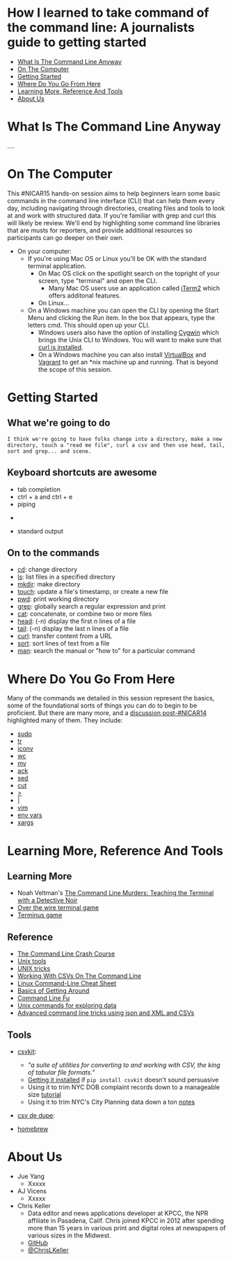How I learned to take command of the command line: A journalists guide to getting started
=========================================================================================

* [What Is The Command Line Anyway](#what-is-the-command-line-anyway)
* [On The Computer](#on-the-computer)
* [Getting Started](#getting-started)
* [Where Do You Go From Here](#where-do-you-go-from-here)
* [Learning More, Reference And Tools](#learning-more-reference-and-tools)
* [About Us](#about-us)


What Is The Command Line Anyway
===============================

....


On The Computer
===============

This #NICAR15 hands-on session aims to help beginners learn some basic commands in the command line interface (CLI) that can help them every day, including navigating through directories, creating files and tools to look at and work with structured data. If you're familiar with grep and curl this will likely be review. We'll end by highlighting some command line libraries that are musts for reporters, and provide additional resources so participants can go deeper on their own.

* On your computer:
	* If you're using Mac OS or Linux you'll be OK with the standard terminal application.
		* On Mac OS click on the spotlight search on the topright of your screen, type "terminal" and open the CLI.
			* Many Mac OS users use an application called [iTerm2](http://iterm2.com/) which offers additonal features.
		* On Linux...
	* On a Windows machine you can open the CLI by opening the Start Menu and clicking the Run item. In the box that appears, type the letters cmd. This should open up your CLI.
		* Windows users also have the option of installing [Cygwin](https://www.cygwin.com/) which brings the Unix CLI to Windows. You will want to make sure that [curl is installed](https://stackoverflow.com/questions/3647569/how-do-i-install-curl-on-cygwin).
		* On a Windows machine you can also install [VirtualBox](https://www.virtualbox.org/) and [Vagrant](https://www.vagrantup.com/) to get an *nix machine up and running. That is beyond the scope of this session.


Getting Started
===============

## What we're going to do

```I think we're going to have folks change into a directory, make a new directory, touch a "read me file", curl a csv and then use head, tail, sort and grep... and scene.```


## Keyboard shortcuts are awesome

* tab completion
* ctrl + a and ctrl + e
* piping
* >
* standard output

## On to the commands

* [cd](http://www.compciv.org/unix-tools/#cd): change directory
* [ls](http://www.compciv.org/unix-tools/#ls): list files in a specified directory
* [mkdir](http://www.compciv.org/unix-tools/#mkdir): make directory
* [touch](http://www.compciv.org/unix-tools/#touch): update a file's timestamp, or create a new file
* [pwd](http://www.compciv.org/unix-tools/#pwd): print working directory
* [grep](http://www.compciv.org/unix-tools/#grep): globally search a regular expression and print
* [cat](http://www.compciv.org/unix-tools/#cat): concatenate, or combine two or more files
* [head](http://www.compciv.org/unix-tools/#head): (-n) display the first n lines of a file
* [tail](http://www.compciv.org/unix-tools/#tail): (-n) display the last n lines of a file
* [curl](http://www.compciv.org/unix-tools/#curl): transfer content from a URL
* [sort](http://www.compciv.org/unix-tools/#sort): sort lines of text from a file
* [man](http://www.compciv.org/unix-tools/#man): search the manual or "how to" for a particular command

Where Do You Go From Here
=========================

Many of the commands we detailed in this session represent the basics, some of the foundational sorts of things you can do to begin to be proficient. But there are many more, and a [discussion post-#NICAR14](https://twitter.com/mikejcorey/status/440159788979077121) highlighted many of them. They include:

* [sudo](https://xkcd.com/149/)
* [tr](http://www.compciv.org/unix-tools/#tr)
* [iconv](https://en.wikipedia.org/wiki/Iconv)
* [wc](http://www.compciv.org/unix-tools/#wc)
* [mv](http://www.compciv.org/unix-tools/#mv)
* [ack](http://beyondgrep.com/)
* [sed](http://www.grymoire.com/Unix/sed.html)
* [cut](http://www.thegeekstuff.com/2013/06/cut-command-examples/)
* [\>](http://cli.learncodethehardway.org/book/ex15.html)
* [|](http://cli.learncodethehardway.org/book/ex15.html)
* [vim](http://www.vim.org/)
* [env vars](http://cli.learncodethehardway.org/book/ex21.html)
* [xargs](https://en.wikipedia.org/wiki/Xargs)

Learning More, Reference And Tools
==================================

## Learning More

* Noah Veltman's [The Command Line Murders: Teaching the Terminal with a Detective Noir](http://veltman.tumblr.com/post/65613277843/the-command-line-murders-teaching-the-terminal-with-a)
* [Over the wire terminal game](http://overthewire.org/wargames/bandit/bandit0.html)
* [Terminus game](http://web.mit.edu/mprat/Public/web/Terminus/Web/main.html)

## Reference

* [The Command Line Crash Course](http://cli.learncodethehardway.org/book/)
* [Unix tools](http://www.compciv.org/unix-tools/)
* [UNIX tricks](http://cfenollosa.com/misc/tricks.txt)
* [Working With CSVs On The Command Line](http://bconnelly.net/working-with-csvs-on-the-command-line/)
* [Linux Command-Line Cheat Sheet](http://www.computerworld.com/s/article/print/9030259/Linux_Command_Line_Cheat_Sheet)
* [Basics of Getting Around](https://github.com/amandabee/cunyjdata/blob/master/assignments/commandline.md)
* [Command Line Fu](http://www.commandlinefu.com/commands/browse/sort-by-votes)
* [Unix commands for exploring data](http://datavu.blogspot.com/2014/08/useful-unix-commands-for-exploring-data.html)
* [Advanced command line tricks using json and XML and CSVs](http://jeroenjanssens.com/2013/09/19/seven-command-line-tools-for-data-science.html)

## Tools

* [csvkit](http://csvkit.readthedocs.org/en/latest/index.html):
	* *"a suite of utilities for converting to and working with CSV, the king of tabular file formats."*
	* [Getting it installed](https://github.com/amandabee/cunyjdata/wiki/Tutorial:-Installing-CSVKit) if `pip install csvkit` doesn't sound persuasive
	* Using it to trim NYC DOB complaint records down to a manageable size [tutorial](https://github.com/amandabee/cunyjdata/wiki/Tutorial:-CSVkit)
	* Using it to trim NYC's City Planning data down a ton [notes](https://github.com/amandabee/cunyjdata/blob/master/lecture%20notes/csvkit.md)

* [csv de dupe](https://github.com/datamade/csvdedupe):
* [homebrew](http://brew.sh/)

About Us
========

* Jue Yang
	* Xxxxx
* AJ Vicens
	* Xxxxx
* Chris Keller
	* Data editor and news applications developer at KPCC, the NPR affiliate in Pasadena, Calif. Chris joined KPCC in 2012 after spending more than 15 years in various print and digital roles at newspapers of various sizes in the Midwest.
	* [GitHub](https://github.com/chrislkeller)
	* [@ChrisLKeller](https://twitter.com/chrislkeller)

